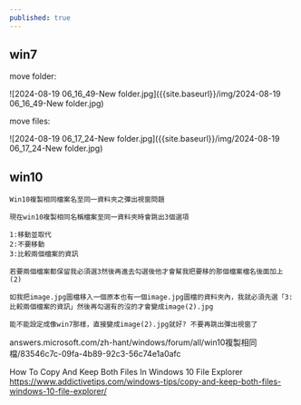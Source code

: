 ```yaml
---
published: true
---
```


## win7

move folder:

![2024-08-19 06_16_49-New folder.jpg]({{site.baseurl}}/img/2024-08-19 06_16_49-New folder.jpg)

move files:

![2024-08-19 06_17_24-New folder.jpg]({{site.baseurl}}/img/2024-08-19 06_17_24-New folder.jpg)

## win10

```
Win10複製相同檔案名至同一資料夾之彈出視窗問題

現在win10複製相同名稱檔案至同一資料夾時會跳出3個選項

1:移動並取代
2:不要移動
3:比較兩個檔案的資訊

若要兩個檔案都保留我必須選3然後再進去勾選後他才會幫我把要移的那個檔案檔名後面加上(2)

如我把image.jpg圖檔移入一個原本也有一個image.jpg圖檔的資料夾內，我就必須先選「3:比較兩個檔案的資訊」然後再勾選有的沒的才會變成image(2).jpg

能不能設定成像win7那樣，直接變成image(2).jpg就好? 不要再跳出彈出視窗了
```
  answers.microsoft.com/zh-hant/windows/forum/all/win10複製相同檔/83546c7c-09fa-4b89-92c3-56c74e1a0afc
  
How To Copy And Keep Both Files In Windows 10 File Explorer
  https://www.addictivetips.com/windows-tips/copy-and-keep-both-files-windows-10-file-explorer/
